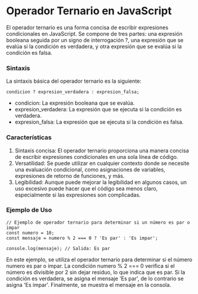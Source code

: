 # Operador Ternario en JavaScript

El operador ternario es una forma concisa de escribir expresiones condicionales en JavaScript. Se compone de tres partes: una expresión booleana seguida por un signo de interrogación ?, una expresión que se evalúa si la condición es verdadera, y otra expresión que se evalúa si la condición es falsa.

### Sintaxis
La sintaxis básica del operador ternario es la siguiente:

```
condicion ? expresion_verdadera : expresion_falsa;
```
- condicion: La expresión booleana que se evalúa.
- expresion_verdadera: La expresión que se ejecuta si la condición es verdadera.
- expresion_falsa: La expresión que se ejecuta si la condición es falsa.

### Características
 1. Sintaxis concisa: El operador ternario proporciona una manera concisa de escribir expresiones condicionales en una sola línea de código.
2. Versatilidad: Se puede utilizar en cualquier contexto donde se necesite una evaluación condicional, como asignaciones de variables, expresiones de retorno de funciones, y más.
3. Legibilidad: Aunque puede mejorar la legibilidad en algunos casos, un uso excesivo puede hacer que el código sea menos claro, especialmente si las expresiones son complicadas.

### Ejemplo de Uso
```
// Ejemplo de operador ternario para determinar si un número es par o impar
const numero = 10;
const mensaje = numero % 2 === 0 ? 'Es par' : 'Es impar';

console.log(mensaje); // Salida: Es par

```
En este ejemplo, se utiliza el operador ternario para determinar si el número numero es par o impar. La condición numero % 2 === 0 verifica si el número es divisible por 2 sin dejar residuo, lo que indica que es par. Si la condición es verdadera, se asigna el mensaje 'Es par', de lo contrario se asigna 'Es impar'. Finalmente, se muestra el mensaje en la consola.